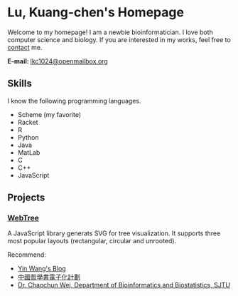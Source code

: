 # Lu, Kuang-chen's Homepage


Welcome to my homepage! I am a newbie bioinformatician. I love both computer science and biology. If you are interested in my works, feel free to <a href="mailto:lkc1024@openmailbox.org">contact</a> me.


<strong>E-mail: </strong><a href="mailto:lkc1024@openmailbox.org">lkc1024@openmailbox.org</a>


## Skills

I know the following programming languages.

* Scheme (my favorite)
* Racket
* R
* Python
* Java
* MatLab
* C
* C++
* JavaScript


## Projects

### <a href="https://kelvinlu1024.github.io/WebTree">WebTree</a>

A JavaScript library generats SVG for tree visualization. It supports three most popular layouts (rectangular, circular and unrooted).




Recommend:

* <a href="http://www.yinwang.org/">Yin Wang's Blog</a>
* <a href="http://ctext.org/zh"/>中國哲學書電子化計劃</a>
* <a href="http://cgm.sjtu.edu.cn/index/index.php">Dr. Chaochun Wei, Department of Bioinformatics and Biostatistics, SJTU</a>

